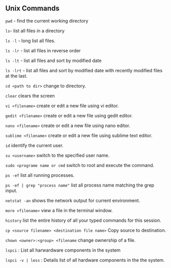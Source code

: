 ## Unix Commands ##

`pwd` - find the current working directory

`ls`- list all files in a directory

`ls -l` - long list all files.

`ls -lr` - list all files in reverse order

`ls -lt` - list all files and sort by modified date

`ls -lrt` - list all files and sort by modified date with recently modified files at the last.

`cd <path to dir>` change to directory.

`clear` clears the screen

`vi <filename>` create or edit a new file using vi editor.

`gedit <filename>` create or edit a new file using gedit editor.

`nano <filename>` create or edit a new file using nano editor.

`sublime <filename>` create or edit a new file using sublime text editor.

`id` identify the current user.

`su <username>` switch to the specified user name.

`sudo <programe name or cmd` switch to root and execute the command.

`ps -ef` list all running processes.

`ps -ef | grep "process name"` list all process name matching the grep input.

`netstat -an` shows the network output for current environment.

`more <filename>` view a file in the terminal window.

`history` list the entire history of all your typed commands for this session.

`cp <source filename> <destination file name>` Copy source to destination.

`chown <owner>:<group> <filename` change ownership of a file.

`lspci` : List all harwardware components in the system

`lspci -v | less` : Details list of all hardware components in the the system.
